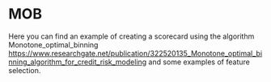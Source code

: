 # MOB
Here you can find an example of creating a scorecard using the algorithm Monotone_optimal_binning https://www.researchgate.net/publication/322520135_Monotone_optimal_binning_algorithm_for_credit_risk_modeling and some examples of feature selection.
